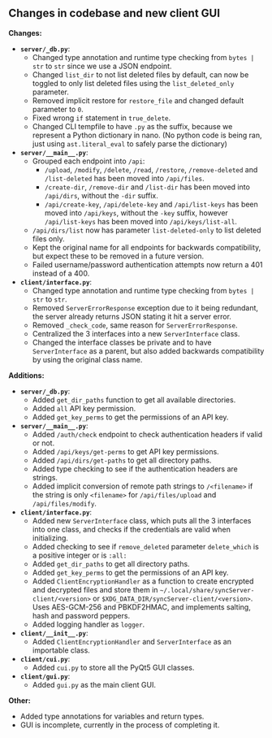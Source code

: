 ## Changes in codebase and new client GUI

**Changes:**
* **`server/_db.py`**:
    * Changed type annotation and runtime type checking from `bytes | str` to `str` since we use a JSON endpoint.
    * Changed `list_dir` to not list deleted files by default, can now be toggled to only list
    deleted files using the `list_deleted_only` parameter.
    * Removed implicit restore for `restore_file` and changed default parameter to `0`.
    * Fixed wrong `if` statement in `true_delete`.
    * Changed CLI tempfile to have `.py` as the suffix, because we represent a Python dictionary in nano. (No
    python code is being ran, just using `ast.literal_eval` to safely parse the dictionary)
* **`server/__main__.py`**:
    * Grouped each endpoint into `/api`:
        * `/upload`, `/modify`, `/delete`, `/read`, `/restore`, `/remove-deleted` and `/list-deleted` has been moved
        into `/api/files`.
        * `/create-dir`, `/remove-dir` and `/list-dir` has been moved into `/api/dirs`, without the `-dir` suffix.
        * `/api/create-key`, `/api/delete-key` and `/api/list-keys` has been moved into `/api/keys`, without the
        `-key` suffix, however `/api/list-keys` has been moved into `/api/keys/list-all`.
    * `/api/dirs/list` now has parameter `list-deleted-only` to list deleted files only.
    * Kept the original name for all endpoints for backwards compatibility, but expect these to 
    be removed in a future version.
    * Failed username/password authentication attempts now return a 401 instead of a 400.
* **`client/interface.py`**:
    * Changed type annotation and runtime type checking from `bytes | str` to `str`.
    * Removed `ServerErrorResponse` exception due to it being redundant, the server already returns JSON
    stating it hit a server error.
    * Removed `_check_code`, same reason for `ServerErrorResponse`.
    * Centralized the 3 interfaces into a new `ServerInterface` class.
    * Changed the interface classes be private and to have `ServerInterface` as a parent, but also added backwards
    compatibility by using the original class name.

**Additions:**
* **`server/_db.py`**:
    * Added `get_dir_paths` function to get all available directories.
    * Added `all` API key permission.
    * Added `get_key_perms` to get the permissions of an API key.
* **`server/__main__.py`**:
    * Added `/auth/check` endpoint to check authentication headers if valid or not.
    * Added `/api/keys/get-perms` to get API key permissions.
    * Added `/api/dirs/get-paths` to get all directory paths.
    * Added type checking to see if the authentication headers are strings.
    * Added implicit conversion of remote path strings to `/<filename>` if the string is only `<filename>` for
    `/api/files/upload` and `/api/files/modify`.
* **`client/interface.py`**:
    * Added new `ServerInterface` class, which puts all the 3 interfaces into one class, and checks if the credentials
    are valid when initializing.
    * Added checking to see if `remove_deleted` parameter `delete_which` is a positive integer or is `:all:`
    * Added `get_dir_paths` to get all directory paths.
    * Added `get_key_perms` to get the permissions of an API key.
    * Added `ClientEncryptionHandler` as a function to create encrypted and decrypted files and store them in 
    `~/.local/share/syncServer-client/<version>` or `$XDG_DATA_DIR/syncServer-client/<version>`. Uses AES-GCM-256 
    and PBKDF2HMAC, and implements salting, hash and password peppers.
    * Added logging handler as `logger`.
* **`client/__init__.py`**:
    * Added `ClientEncryptionHandler` and `ServerInterface` as an importable class.
* **`client/cui.py`**:
    * Added `cui.py` to store all the PyQt5 GUI classes.
* **`client/gui.py`**:
    * Added `gui.py` as the main client GUI.

**Other:**
* Added type annotations for variables and return types.
* GUI is incomplete, currently in the process of completing it.